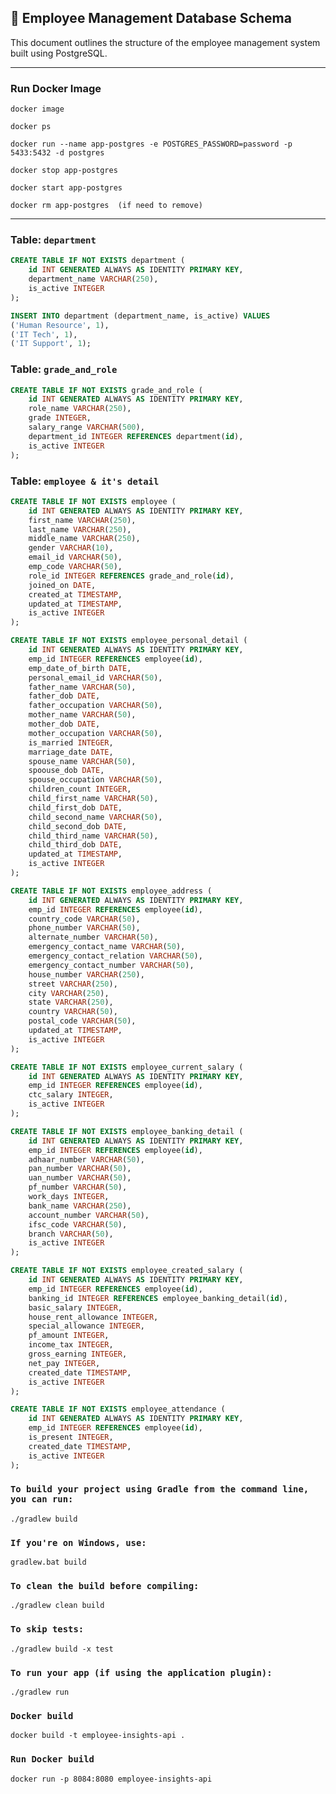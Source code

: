 ## 📘 Employee Management Database Schema

This document outlines the structure of the employee management system built using PostgreSQL.
***
### Run Docker Image
```jsunicoderegexp
docker image

```
```jsunicoderegexp
docker ps
```
```jsunicoderegexp
docker run --name app-postgres -e POSTGRES_PASSWORD=password -p 5433:5432 -d postgres
```
```jsunicoderegexp
docker stop app-postgres
```
```jsunicoderegexp
docker start app-postgres
```
```jsunicoderegexp
docker rm app-postgres  (if need to remove)
```
***



### Table: `department`

```sql
CREATE TABLE IF NOT EXISTS department (
    id INT GENERATED ALWAYS AS IDENTITY PRIMARY KEY,
    department_name VARCHAR(250),
    is_active INTEGER
);

INSERT INTO department (department_name, is_active) VALUES
('Human Resource', 1),
('IT Tech', 1),
('IT Support', 1);
```
### Table: `grade_and_role`

```sql
CREATE TABLE IF NOT EXISTS grade_and_role (
    id INT GENERATED ALWAYS AS IDENTITY PRIMARY KEY,
    role_name VARCHAR(250),
    grade INTEGER,
    salary_range VARCHAR(500),
    department_id INTEGER REFERENCES department(id),
    is_active INTEGER
);
```
### Table: `employee & it's detail`

```sql
CREATE TABLE IF NOT EXISTS employee (
    id INT GENERATED ALWAYS AS IDENTITY PRIMARY KEY,
    first_name VARCHAR(250),
    last_name VARCHAR(250),
    middle_name VARCHAR(250),
    gender VARCHAR(10),
    email_id VARCHAR(50),
    emp_code VARCHAR(50),
    role_id INTEGER REFERENCES grade_and_role(id),
    joined_on DATE,
    created_at TIMESTAMP,
    updated_at TIMESTAMP,
    is_active INTEGER
);

CREATE TABLE IF NOT EXISTS employee_personal_detail (
    id INT GENERATED ALWAYS AS IDENTITY PRIMARY KEY,
    emp_id INTEGER REFERENCES employee(id),
    emp_date_of_birth DATE,
    personal_email_id VARCHAR(50),
    father_name VARCHAR(50),
    father_dob DATE,
    father_occupation VARCHAR(50),
    mother_name VARCHAR(50),
    mother_dob DATE,
    mother_occupation VARCHAR(50),
    is_married INTEGER,
    marriage_date DATE,
    spouse_name VARCHAR(50),
    spoouse_dob DATE,
    spouse_occupation VARCHAR(50),
    children_count INTEGER,
    child_first_name VARCHAR(50),
    child_first_dob DATE,
    child_second_name VARCHAR(50),
    child_second_dob DATE,
    child_third_name VARCHAR(50),
    child_third_dob DATE,
    updated_at TIMESTAMP,
    is_active INTEGER
);

CREATE TABLE IF NOT EXISTS employee_address (
    id INT GENERATED ALWAYS AS IDENTITY PRIMARY KEY,
    emp_id INTEGER REFERENCES employee(id),
    country_code VARCHAR(50),
    phone_number VARCHAR(50),
    alternate_number VARCHAR(50),
    emergency_contact_name VARCHAR(50),
    emergency_contact_relation VARCHAR(50),
    emergency_contact_number VARCHAR(50),
    house_number VARCHAR(250),
    street VARCHAR(250),
    city VARCHAR(250),
    state VARCHAR(250),
    country VARCHAR(50),
    postal_code VARCHAR(50),
    updated_at TIMESTAMP,
    is_active INTEGER
);

CREATE TABLE IF NOT EXISTS employee_current_salary (
    id INT GENERATED ALWAYS AS IDENTITY PRIMARY KEY,
    emp_id INTEGER REFERENCES employee(id), 
    ctc_salary INTEGER,
    is_active INTEGER
);

CREATE TABLE IF NOT EXISTS employee_banking_detail (
    id INT GENERATED ALWAYS AS IDENTITY PRIMARY KEY,
    emp_id INTEGER REFERENCES employee(id), 
    adhaar_number VARCHAR(50),
    pan_number VARCHAR(50),
    uan_number VARCHAR(50),
    pf_number VARCHAR(50),
    work_days INTEGER,
    bank_name VARCHAR(250),
    account_number VARCHAR(50),
    ifsc_code VARCHAR(50),
    branch VARCHAR(50),
    is_active INTEGER
);

CREATE TABLE IF NOT EXISTS employee_created_salary (
    id INT GENERATED ALWAYS AS IDENTITY PRIMARY KEY,
    emp_id INTEGER REFERENCES employee(id),
    banking_id INTEGER REFERENCES employee_banking_detail(id),
    basic_salary INTEGER,
    house_rent_allowance INTEGER,
    special_allowance INTEGER,
    pf_amount INTEGER,
    income_tax INTEGER,
    gross_earning INTEGER,
    net_pay INTEGER,
    created_date TIMESTAMP,
    is_active INTEGER
);

CREATE TABLE IF NOT EXISTS employee_attendance (
    id INT GENERATED ALWAYS AS IDENTITY PRIMARY KEY,
    emp_id INTEGER REFERENCES employee(id), 
    is_present INTEGER,
    created_date TIMESTAMP,
    is_active INTEGER
);

```


### `To build your project using Gradle from the command line, you can run:`
```jsunicoderegexp
./gradlew build
```
### `If you're on Windows, use:`
```jsunicoderegexp
gradlew.bat build
```
### `To clean the build before compiling:`
```jsunicoderegexp
./gradlew clean build
```
### `To skip tests:`
```jsunicoderegexp
./gradlew build -x test
```
### `To run your app (if using the application plugin):`
```jsunicoderegexp
./gradlew run
```

### `Docker build`
```jsunicoderegexp
docker build -t employee-insights-api .
```
### `Run Docker build`
```jsunicoderegexp
docker run -p 8084:8080 employee-insights-api
```